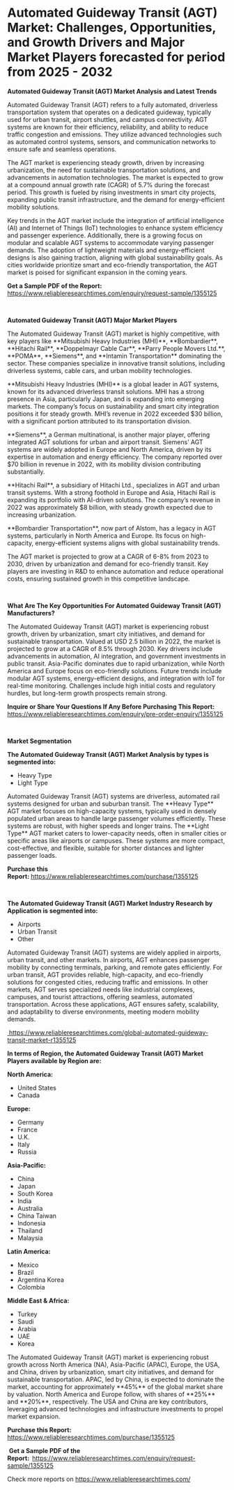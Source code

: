 <p><h1>Automated Guideway Transit (AGT) Market: Challenges, Opportunities, and Growth Drivers and Major Market Players forecasted for period from 2025 - 2032</h1></p><p><strong>Automated Guideway Transit (AGT) Market Analysis and Latest Trends</strong></p>
<p><p>Automated Guideway Transit (AGT) refers to a fully automated, driverless transportation system that operates on a dedicated guideway, typically used for urban transit, airport shuttles, and campus connectivity. AGT systems are known for their efficiency, reliability, and ability to reduce traffic congestion and emissions. They utilize advanced technologies such as automated control systems, sensors, and communication networks to ensure safe and seamless operations.</p><p>The AGT market is experiencing steady growth, driven by increasing urbanization, the need for sustainable transportation solutions, and advancements in automation technologies. The market is expected to grow at a compound annual growth rate (CAGR) of 5.7% during the forecast period. This growth is fueled by rising investments in smart city projects, expanding public transit infrastructure, and the demand for energy-efficient mobility solutions.</p><p>Key trends in the AGT market include the integration of artificial intelligence (AI) and Internet of Things (IoT) technologies to enhance system efficiency and passenger experience. Additionally, there is a growing focus on modular and scalable AGT systems to accommodate varying passenger demands. The adoption of lightweight materials and energy-efficient designs is also gaining traction, aligning with global sustainability goals. As cities worldwide prioritize smart and eco-friendly transportation, the AGT market is poised for significant expansion in the coming years.</p></p>
<p><strong>Get a Sample PDF of the Report:&nbsp;</strong> <a href="https://www.reliableresearchtimes.com/enquiry/request-sample/1355125?utm_campaign=2007&utm_medium=2&utm_source=Github&utm_content=ia&utm_term=24012025&utm_id=automated-guideway-transit-agt">https://www.reliableresearchtimes.com/enquiry/request-sample/1355125</a></p>
<p>&nbsp;</p>
<p><strong>Automated Guideway Transit (AGT) Major Market Players</strong></p>
<p><p>The Automated Guideway Transit (AGT) market is highly competitive, with key players like **Mitsubishi Heavy Industries (MHI)**, **Bombardier**, **Hitachi Rail**, **Doppelmayr Cable Car**, **Parry People Movers Ltd.**, **POMA**, **Siemens**, and **Intamin Transportation** dominating the sector. These companies specialize in innovative transit solutions, including driverless systems, cable cars, and urban mobility technologies.</p><p>**Mitsubishi Heavy Industries (MHI)** is a global leader in AGT systems, known for its advanced driverless transit solutions. MHI has a strong presence in Asia, particularly Japan, and is expanding into emerging markets. The company’s focus on sustainability and smart city integration positions it for steady growth. MHI’s revenue in 2022 exceeded $30 billion, with a significant portion attributed to its transportation division.</p><p>**Siemens**, a German multinational, is another major player, offering integrated AGT solutions for urban and airport transit. Siemens’ AGT systems are widely adopted in Europe and North America, driven by its expertise in automation and energy efficiency. The company reported over $70 billion in revenue in 2022, with its mobility division contributing substantially.</p><p>**Hitachi Rail**, a subsidiary of Hitachi Ltd., specializes in AGT and urban transit systems. With a strong foothold in Europe and Asia, Hitachi Rail is expanding its portfolio with AI-driven solutions. The company’s revenue in 2022 was approximately $8 billion, with steady growth expected due to increasing urbanization.</p><p>**Bombardier Transportation**, now part of Alstom, has a legacy in AGT systems, particularly in North America and Europe. Its focus on high-capacity, energy-efficient systems aligns with global sustainability trends.</p><p>The AGT market is projected to grow at a CAGR of 6-8% from 2023 to 2030, driven by urbanization and demand for eco-friendly transit. Key players are investing in R&D to enhance automation and reduce operational costs, ensuring sustained growth in this competitive landscape.</p></p>
<p>&nbsp;</p>
<p><strong>What Are The Key Opportunities For Automated Guideway Transit (AGT) Manufacturers?</strong></p>
<p><p>The Automated Guideway Transit (AGT) market is experiencing robust growth, driven by urbanization, smart city initiatives, and demand for sustainable transportation. Valued at USD 2.5 billion in 2022, the market is projected to grow at a CAGR of 8.5% through 2030. Key drivers include advancements in automation, AI integration, and government investments in public transit. Asia-Pacific dominates due to rapid urbanization, while North America and Europe focus on eco-friendly solutions. Future trends include modular AGT systems, energy-efficient designs, and integration with IoT for real-time monitoring. Challenges include high initial costs and regulatory hurdles, but long-term growth prospects remain strong.</p></p>
<p><strong>Inquire or Share Your Questions If Any Before Purchasing This Report:</strong> <a href="https://www.reliableresearchtimes.com/enquiry/pre-order-enquiry/1355125?utm_campaign=2007&utm_medium=2&utm_source=Github&utm_content=ia&utm_term=24012025&utm_id=automated-guideway-transit-agt">https://www.reliableresearchtimes.com/enquiry/pre-order-enquiry/1355125</a></p>
<p>&nbsp;</p>
<p><strong>Market Segmentation</strong></p>
<p><strong>The Automated Guideway Transit (AGT) Market Analysis by types is segmented into:</strong></p>
<p><ul><li>Heavy Type</li><li>Light Type</li></ul></p>
<p><p>Automated Guideway Transit (AGT) systems are driverless, automated rail systems designed for urban and suburban transit. The **Heavy Type** AGT market focuses on high-capacity systems, typically used in densely populated urban areas to handle large passenger volumes efficiently. These systems are robust, with higher speeds and longer trains. The **Light Type** AGT market caters to lower-capacity needs, often in smaller cities or specific areas like airports or campuses. These systems are more compact, cost-effective, and flexible, suitable for shorter distances and lighter passenger loads.</p></p>
<p><strong>Purchase this Report:&nbsp;</strong><a href="https://www.reliableresearchtimes.com/purchase/1355125?utm_campaign=2007&utm_medium=2&utm_source=Github&utm_content=ia&utm_term=24012025&utm_id=automated-guideway-transit-agt">https://www.reliableresearchtimes.com/purchase/1355125</a></p>
<p>&nbsp;</p>
<p><strong>The Automated Guideway Transit (AGT) Market Industry Research by Application is segmented into:</strong></p>
<p><ul><li>Airports</li><li>Urban Transit</li><li>Other</li></ul></p>
<p><p>Automated Guideway Transit (AGT) systems are widely applied in airports, urban transit, and other markets. In airports, AGT enhances passenger mobility by connecting terminals, parking, and remote gates efficiently. For urban transit, AGT provides reliable, high-capacity, and eco-friendly solutions for congested cities, reducing traffic and emissions. In other markets, AGT serves specialized needs like industrial complexes, campuses, and tourist attractions, offering seamless, automated transportation. Across these applications, AGT ensures safety, scalability, and adaptability to diverse environments, meeting modern mobility demands.</p></p>
<p><a href="https://www.reliableresearchtimes.com/global-automated-guideway-transit-market-r1355125?utm_campaign=2007&utm_medium=2&utm_source=Github&utm_content=ia&utm_term=24012025&utm_id=automated-guideway-transit-agt">&nbsp;https://www.reliableresearchtimes.com/global-automated-guideway-transit-market-r1355125</a></p>
<p><strong>In terms of Region, the Automated Guideway Transit (AGT) Market Players available by Region are:</strong></p>
<p>
    <p> <strong> North America: </strong>
        <ul>
            <li>United States</li>
            <li>Canada</li>
        </ul>
        </p> 
    <p> <strong> Europe: </strong>
        <ul>
            <li>Germany</li>
            <li>France</li>
            <li>U.K.</li>
            <li>Italy</li>
            <li>Russia</li>
        </ul>
        </p> 
    <p> <strong> Asia-Pacific: </strong>
        <ul>
            <li>China</li>
            <li>Japan</li>
            <li>South Korea</li>
            <li>India</li>
            <li>Australia</li>
            <li>China Taiwan</li>
            <li>Indonesia</li>
            <li>Thailand</li>
            <li>Malaysia</li>
        </ul>
        </p> 
    <p> <strong> Latin America: </strong>
        <ul>
            <li>Mexico</li>
            <li>Brazil</li>
            <li>Argentina Korea</li>
            <li>Colombia</li>
        </ul>
        </p> 
    <p> <strong> Middle East & Africa: </strong>
        <ul>
            <li>Turkey</li>
            <li>Saudi</li>
            <li>Arabia</li>
            <li>UAE</li>
            <li>Korea</li>
        </ul>
    </p>
    </p>
<p><p>The Automated Guideway Transit (AGT) market is experiencing robust growth across North America (NA), Asia-Pacific (APAC), Europe, the USA, and China, driven by urbanization, smart city initiatives, and demand for sustainable transportation. APAC, led by China, is expected to dominate the market, accounting for approximately **45%** of the global market share by valuation. North America and Europe follow, with shares of **25%** and **20%**, respectively. The USA and China are key contributors, leveraging advanced technologies and infrastructure investments to propel market expansion.</p></p>
<p><strong>Purchase this Report: </strong><a href="https://www.reliableresearchtimes.com/purchase/1355125?utm_campaign=2007&utm_medium=2&utm_source=Github&utm_content=ia&utm_term=24012025&utm_id=automated-guideway-transit-agt">https://www.reliableresearchtimes.com/purchase/1355125</a></p>
<p>&nbsp;<strong>Get a Sample PDF of the Report:&nbsp;&nbsp;</strong><a href="https://www.reliableresearchtimes.com/enquiry/request-sample/1355125?utm_campaign=2007&utm_medium=2&utm_source=Github&utm_content=ia&utm_term=24012025&utm_id=automated-guideway-transit-agt">https://www.reliableresearchtimes.com/enquiry/request-sample/1355125</a></p>
<p><strong></strong></p>
<p>Check more reports on <a href="https://www.reliableresearchtimes.com/?utm_campaign=2007&utm_medium=2&utm_source=Github&utm_content=ia&utm_term=24012025&utm_id=automated-guideway-transit-agt">https://www.reliableresearchtimes.com/</a></p>